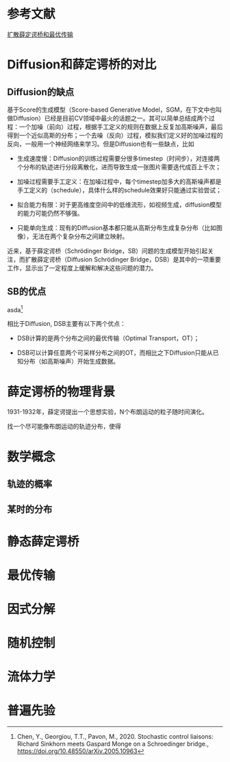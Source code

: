 # 参考文献

[扩散薛定谔桥和最优传输](https://zhuanlan.zhihu.com/p/690392523)



# Diffusion和薛定谔桥的对比

## Diffusion的缺点

基于Score的生成模型（Score-based Generative Model，SGM，在下文中也叫做Diffusion）已经是目前CV领域中最火的话题之一。其可以简单总结成两个过程：一个加噪（前向）过程，根据手工定义的规则在数据上反复加高斯噪声，最后得到一个近似高斯的分布；一个去噪（反向）过程，模拟我们定义好的加噪过程的反向，一般用一个神经网络来学习。但是Diffusion也有一些缺点，比如

- 生成速度慢：Diffusion的训练过程需要分很多timestep（时间步），对连接两个分布的轨迹进行分段离散化，进而导致生成一张图片需要迭代成百上千次；

- 加噪过程需要手工定义：在加噪过程中，每个timestep加多大的高斯噪声都是手工定义的（schedule），具体什么样的schedule效果好只能通过实验尝试；

- 拟合能力有限：对于更高维度空间中的低维流形，如视频生成，diffusion模型的能力可能仍然不够强。

- 只能单向生成：现有的Diffusion基本都只能从高斯分布生成复杂分布（比如图像），无法在两个复杂分布之间建立映射。

近来，基于薛定谔桥（Schrödinger Bridge，SB）问题的生成模型开始引起关注，而扩散薛定谔桥（Diffusion Schrödinger Bridge，DSB）是其中的一项重要工作，显示出了一定程度上缓解和解决这些问题的潜力。

## SB的优点

asda[^liaisons]

[^liaisons]:  Chen, Y., Georgiou, T.T., Pavon, M., 2020. Stochastic control liaisons: Richard Sinkhorn meets Gaspard Monge on a Schroedinger bridge., https://doi.org/10.48550/arXiv.2005.10963

相比于Diffusion, DSB主要有以下两个优点：

- DSB计算的是两个分布之间的最优传输（Optimal Transport，OT）；

- DSB可以计算任意两个可采样分布之间的OT，而相比之下Diffusion只能从已知分布（如高斯噪声）开始生成数据。

# 薛定谔桥的物理背景

1931-1932年，薛定谔提出一个思想实验，N个布朗运动的粒子随时间演化。

找一个尽可能像布朗运动的轨迹分布，使得

# 数学概念

## 轨迹的概率

## 某时的分布

# 静态薛定谔桥

# 最优传输

# 因式分解

# 随机控制

# 流体力学

# 普遍先验


